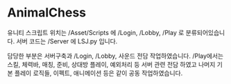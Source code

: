 # AnimalChess
유니티 스크립트 위치는 /Asset/Scripts 에 /Login, /Lobby, /Play 로 분류되어있습니다.
서버 코드는 /Server 에 LSJ.py 입니다.

담당한 부분은 서버구축과 /Login, /Lobby, 사운드 전담 작업하였습니다.
/Play에서는 스킬, 체력바, 매칭, 준비, 상대방 플레이, 예외처리 등 서버 관련 전담 하였고 
나머지 기본 플레이 로직들, 이펙트, 애니메이션 등은 같이 공동 작업하였습니다.
